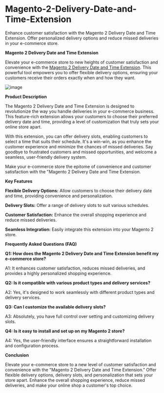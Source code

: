 # Magento-2-Delivery-Date-and-Time-Extension

Enhance customer satisfaction with the Magento 2 Delivery Date and Time Extension. Offer personalized delivery options and reduce missed deliveries in your e-commerce store.

**Magento 2 Delivery Date and Time Extension**

Elevate your e-commerce store to new heights of customer satisfaction and convenience with the [Magento 2 Delivery Date and Time Extension](https://www.milople.com/magento-2-delivery-date-time.html). This powerful tool empowers you to offer flexible delivery options, ensuring your customers receive their orders exactly when and how they want.

![image](https://github.com/milopletech/Magento-2-Delivery-Date-and-Time-Extension/assets/138016066/9ca0840c-b776-4681-abec-a01ab0096257)

**Product Description**

The Magento 2 Delivery Date and Time Extension is designed to revolutionize the way you handle deliveries in your e-commerce business. This feature-rich extension allows your customers to choose their preferred delivery date and time, providing a level of customization that truly sets your online store apart.

With this extension, you can offer delivery slots, enabling customers to select a time that suits their schedule. It's a win-win, as you enhance the customer experience and minimize the chances of missed deliveries. Say goodbye to frustrated customers and missed opportunities, and welcome a seamless, user-friendly delivery system.

Make your e-commerce store the epitome of convenience and customer satisfaction with the "Magento 2 Delivery Date and Time Extension.

**Key Features**

**Flexible Delivery Options:** Allow customers to choose their delivery date and time, providing convenience and personalization.

**Delivery Slots:** Offer a range of delivery slots to suit various schedules.

**Customer Satisfaction:** Enhance the overall shopping experience and reduce missed deliveries.

**Seamless Integration:** Easily integrate this extension into your Magento 2 store.

**Frequently Asked Questions (FAQ)**

**Q1: How does the Magento 2 Delivery Date and Time Extension benefit my e-commerce store?**

A1: It enhances customer satisfaction, reduces missed deliveries, and provides a highly personalized shopping experience.

**Q2: Is it compatible with various product types and delivery services?**

A2: Yes, it's designed to work seamlessly with different product types and delivery services.

**Q3: Can I customize the available delivery slots?**

A3: Absolutely, you have full control over setting and customizing delivery slots.

**Q4: Is it easy to install and set up on my Magento 2 store?**

A4: Yes, the user-friendly interface ensures a straightforward installation and configuration process.

**Conclusion**

Elevate your e-commerce store to a new level of customer satisfaction and convenience with the "Magento 2 Delivery Date and Time Extension." Offer flexible delivery options, delivery slots, and personalization that sets your store apart. Enhance the overall shopping experience, reduce missed deliveries, and make your online shop a customer's top choice.
